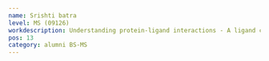 ```yaml
---
name: Srishti batra
level: MS (09126)
workdescription: Understanding protein-ligand interactions - A ligand centric approach
pos: 13
category: alumni BS-MS
---
```

